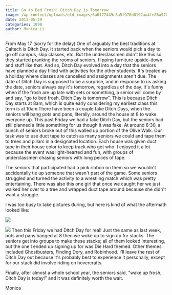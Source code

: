 ```yaml
---
title: Go to Bed Frosh! Ditch Day is Tomorrow
image: /wp-content/uploads/old_images/6a0177449c8a5f970d0192aa4fe88a970d-800wi.jpg
date: 2013-05-29
categories: 1098
author: Monica Li
---
```


From May 17 (sorry for the delay)
One of arguably the best traditions at Caltech is Ditch Day. It started back when the seniors would pick a day to go off campus, skip classes, etc. But the underclassmen didn't like this so they started pranking the rooms of seniors, flipping furniture upside-down and stuff like that. And so, Ditch Day evolved into a day that the seniors have planned a day filled with activities for the other students. It's treated as a holiday where classes are cancelled and assignments aren't due. The date of Ditch Day is supposed to be a surprise, and in response to us asking the date, seniors always say it's tomorrow, regardless of the day. It's funny when if the frosh are up late with sets or something, a senior will come by and say, "go to bed frosh, Ditch Day is tomorrow". This is because Ditch Day starts at 8am, which is quite early considering my earliest class this term is at 10am.There have been a couple fake Ditch Days, when the seniors will bang pots and pans, literally, around the house at 8 to wake everyone up. 
This past Friday we had a fake Ditch Day, but the seniors had still planned a little something for us though it was fake. At around 8:30, a bunch of seniors broke out of this walled up portion of the Olive Walk. Our task was to use duct tape to catch as many seniors we could and tape them to trees and pillars in a designated location. Each house was given duct tape in their house color to keep track who got who. I enjoyed it a lot because the event was light-hearted and fun, with groups of underclassmen chasing seniors with long peices of tape.

The seniors that participated had a pink ribbon on them so we wouldn't accidentally tie up someone that wasn't part of the game. Some seniors struggled and turned the activity to a wrestling match which was pretty entertaining. There was also this one girl that once we caught her we just walked her over to a tree and wrapped duct tape around because she didn't want a struggle.

I was too busy to take pictures during, but here is kind of what the aftermath looked like:


![](/old_images/caltech_as_it_happens/6a0105349b8251970b01901c917837970b.jpg)


![](/old_images/6a0177449c8a5f970d01910287745b970c-800wi.jpg)
Then this Friday we had Ditch Day for real! Just the same as last week, pots and pans banged at 8 then we woke up to sign up for stacks. The seniors get into groups to make these stacks; all of them looked interesting, but the one I ended up signing up for was Die Hard themed. Other themes included Ghostbusters, Finding Dory, and Robinhood. I'll leave the rest of Ditch Day out because it's probably best to experience it personally, except for our stack did involve riding on hovercrafts.

Finally, after almost a whole school year, the seniors said, "wake up frosh, Ditch Day is today!" and it was definitely worth the wait.

Monica
